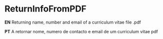 # ReturnInfoFromPDF


__EN__
Returning name, number and email of a  curriculum vitae file .pdf

__PT__
A retornar nome, numero de contacto e email de um curriculum vitae pdf
